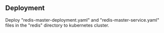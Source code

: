 ## Deployment

Deploy "redis-master-deployment.yaml" and "redis-master-service.yaml" files in the "redis" directory to kubernetes cluster.